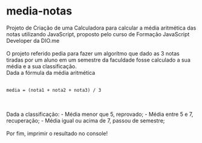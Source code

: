 # media-notas
Projeto de Criação de uma Calculadora para calcular a média aritmética das notas utilizando JavaScript, proposto pelo curso de Formação JavaScript Developer da DIO.me<br><br>
O projeto referido pedia para fazer um algorítmo que dado as 3 notas tiradas por um aluno em um semestre da faculdade fosse calculado a sua média e a sua classificação.<br>
Dada a fórmula da média aritmética<br><br>

    media = (nota1 + nota2 + nota3) / 3
<br><br>
Dada a classificação:
    - Média menor que 5, reprovado;
    - Média entre 5 e 7, recuperação;
    - Média igual ou acima de 7, passou de semestre;
<br><br>
Por fim, imprimir o resultado no console!
